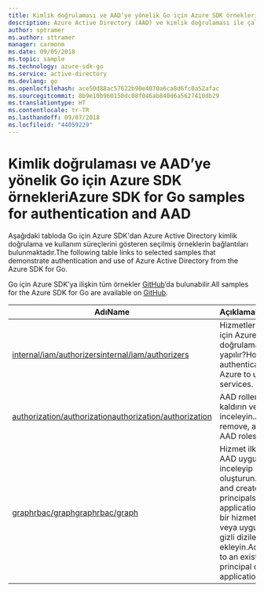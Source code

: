 ```yaml
---
title: Kimlik doğrulaması ve AAD’ye yönelik Go için Azure SDK örnekleri
description: Azure Active Directory (AAD) ve kimlik doğrulaması ile çalışmak üzere Go için Azure SDK’dan seçilen örnekler.
author: sptramer
ms.author: sttramer
manager: carmonm
ms.date: 09/05/2018
ms.topic: sample
ms.technology: azure-sdk-go
ms.service: active-directory
ms.devlang: go
ms.openlocfilehash: ace50d88ac57622b90e4070a6ca8d6fc0a52afac
ms.sourcegitcommit: 8b9e10b960150dc08f046ab840d6a5627410db29
ms.translationtype: HT
ms.contentlocale: tr-TR
ms.lasthandoff: 09/07/2018
ms.locfileid: "44059229"
---
```

# <a name="azure-sdk-for-go-samples-for-authentication-and-aad"></a><span data-ttu-id="ef636-103">Kimlik doğrulaması ve AAD’ye yönelik Go için Azure SDK örnekleri</span><span class="sxs-lookup"><span data-stu-id="ef636-103">Azure SDK for Go samples for authentication and AAD</span></span>

<span data-ttu-id="ef636-104">Aşağıdaki tabloda Go için Azure SDK'dan Azure Active Directory kimlik doğrulama ve kullanım süreçlerini gösteren seçilmiş örneklerin bağlantıları bulunmaktadır.</span><span class="sxs-lookup"><span data-stu-id="ef636-104">The following table links to selected samples that demonstrate authentication and use of Azure Active Directory from the Azure SDK for Go.</span></span>

<span data-ttu-id="ef636-105">Go için Azure SDK’ya ilişkin tüm örnekler [GitHub](https://github.com/Azure-Samples/azure-sdk-for-go-samples)’da bulunabilir.</span><span class="sxs-lookup"><span data-stu-id="ef636-105">All samples for the Azure SDK for Go are available on [GitHub](https://github.com/Azure-Samples/azure-sdk-for-go-samples).</span></span>

| <span data-ttu-id="ef636-106">Adı</span><span class="sxs-lookup"><span data-stu-id="ef636-106">Name</span></span> | <span data-ttu-id="ef636-107">Açıklama</span><span class="sxs-lookup"><span data-stu-id="ef636-107">Description</span></span> |
|------|-------------|
| [<span data-ttu-id="ef636-108">internal/iam/authorizers</span><span class="sxs-lookup"><span data-stu-id="ef636-108">internal/iam/authorizers</span></span>](https://github.com/Azure-Samples/azure-sdk-for-go-samples/blob/master/internal/iam/authorizers.go) | <span data-ttu-id="ef636-109">Hizmetleri kullanmak için Azure ile kimlik doğrulaması nasıl yapılır?</span><span class="sxs-lookup"><span data-stu-id="ef636-109">How to authenticate with Azure to use services.</span></span> |
| [<span data-ttu-id="ef636-110">authorization/authorization</span><span class="sxs-lookup"><span data-stu-id="ef636-110">authorization/authorization</span></span>](https://github.com/Azure-Samples/azure-sdk-for-go-samples/blob/master/authorization/authorization.go) | <span data-ttu-id="ef636-111">AAD rollerini ekleyin, kaldırın ve inceleyin.</span><span class="sxs-lookup"><span data-stu-id="ef636-111">Add, remove, and inspect AAD roles.</span></span> |
| [<span data-ttu-id="ef636-112">graphrbac/graph</span><span class="sxs-lookup"><span data-stu-id="ef636-112">graphrbac/graph</span></span>](https://github.com/Azure-Samples/azure-sdk-for-go-samples/blob/master/graphrbac/graph.go) | <span data-ttu-id="ef636-113">Hizmet ilkeleri ve AAD uygulamalarını inceleyip oluşturun.</span><span class="sxs-lookup"><span data-stu-id="ef636-113">Inspect and create service principals and AAD applications.</span></span> <span data-ttu-id="ef636-114">Mevcut bir hizmet ilkesine veya uygulamaya gizli diziler ekleyin.</span><span class="sxs-lookup"><span data-stu-id="ef636-114">Add secrets to an existing service principal or application.</span></span> |
